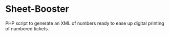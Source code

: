 Sheet-Booster
=============

PHP script to generate an XML of numbers ready to ease up digital printing of numbered tickets.
